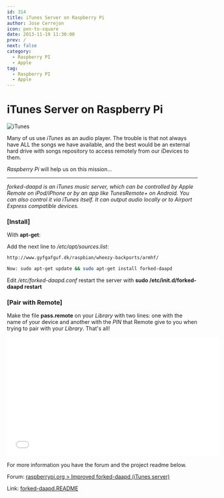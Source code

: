 ```yaml
---
id: 314
title: iTunes Server on Raspberry Pi
author: Jose Cerrejon
icon: pen-to-square
date: 2013-11-19 11:30:00
prev: /
next: false
category:
  - Raspberry PI
  - Apple
tag:
  - Raspberry PI
  - Apple
---
```


# iTunes Server on Raspberry Pi

![iTunes](/images/2013/11/iTunes.jpg)

Many of us use *iTunes* as an audio player. The trouble is that not always have ALL the songs we have available, and the best would be an external hard drive with songs repository to access remotely from our iDevices to them.

*Raspberry Pi* will help us on this mission...

- - -
*forked-daapd is an iTunes music server, which can be controlled by Apple Remote on iPod/iPhone or by an app like TunesRemote+ on Android. You can also control it via iTunes itself. It can output audio locally or to Airport Express compatible devices.*

###  [Install]

With **apt-get**:

Add the next line to */etc/apt/sources.list*:
```bash
http://www.gyfgafguf.dk/raspbian/wheezy-backports/armhf/

Now: sudo apt-get update && sudo apt-get install forked-daapd
```

Edit */etc/forked-daapd.conf* restart the server with **sudo /etc/init.d/forked-daapd restart**

###  [Pair with Remote]

Make the file **pass.remote** on your *Library* with two lines: one with the name of your device and another with the *PIN* that Remote give to you when trying to pair with your *Library*. That's all!

<iframe width="560" height="315" src="//www.youtube.com/embed/D7BhMCV3UtQ" frameborder="0" allowfullscreen></iframe>

For more information you have the forum and the project readme below.

Forum: [raspberrypi.org > Improved forked-daapd (iTunes server)](http://www.raspberrypi.org/phpBB3/viewtopic.php?f=66&t=49928)

Link: [forked-daapd.README](http://gyfgafguf.dk/raspbian/forked-daapd.README)